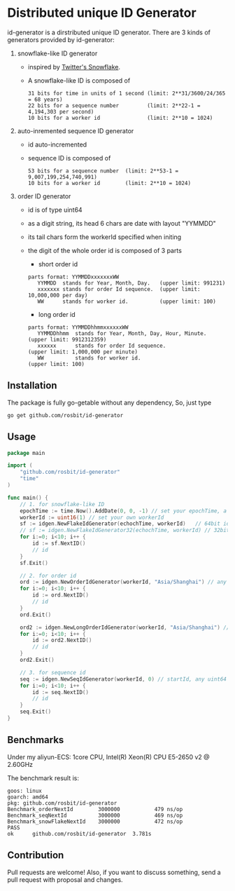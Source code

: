 # Distributed unique ID Generator

id-generator is a dirstributed unique ID generator. There are 3 kinds of generators
provided by id-generator:

 1. snowflake-like ID generator
    - inspired by [Twitter's Snowflake](https://blog.twitter.com/2010/announcing-snowflake).
    - A snowflake-like ID is composed of

        ```
        31 bits for time in units of 1 second (limit: 2**31/3600/24/365 = 68 years)
        22 bits for a sequence number         (limit: 2**22-1 = 4,194,303 per second)
        10 bits for a worker id               (limit: 2**10 = 1024)
        ```

 1. auto-inremented sequence ID generator
    - id auto-incremented
    - sequence ID is composed of

        ```
        53 bits for a sequence number  (limit: 2**53-1 = 9,007,199,254,740,991)
        10 bits for a worker id        (limit: 2**10 = 1024)
        ```

 1. order ID generator
    - id is of type uint64
    - as a digit string, its head 6 chars are date with layout "YYMMDD"
    - its tail chars form the workerId specified when initing
    - the digit of the whole order id is composed of 3 parts
        - short order id

        ```
        parts format: YYMMDDxxxxxxxWW
           YYMMDD  stands for Year, Month, Day.   (upper limit: 991231)
           xxxxxxx stands for order Id sequence.  (upper limit: 10,000,000 per day)
           WW      stands for worker id.          (upper limit: 100)
        ```

        - long order id

        ```
        parts format: YYMMDDhhmmxxxxxxWW
           YYMMDDhhmm  stands for Year, Month, Day, Hour, Minute. (upper limit: 9912312359)
           xxxxxx      stands for order Id sequence.              (upper limit: 1,000,000 per minute)
           WW          stands for worker id.                      (upper limit: 100)
        ```

## Installation

The package is fully go-getable without any dependency, So, just type

   `go get github.com/rosbit/id-generator`

## Usage

```go
package main

import (
	"github.com/rosbit/id-generator"
	"time"
)

func main() {
	// 1. for snowflake-like ID
	epochTime := time.Now().AddDate(0, 0, -1) // set your epochTime, a history time
	workerId := uint16(1) // set your own workerId
	sf := idgen.NewFlakeIdGenerator(echochTime, workerId)   // 64bit id
	// sf := idgen.NewFlakeIdGenerator32(echochTime, workerId) // 32bit id, most of time, 32bit is ok.
	for i:=0; i<10; i++ {
		id := sf.NextID()
		// id
	}
	sf.Exit()

	// 2. for order id
	ord := idgen.NewOrderIdGenerator(workerId, "Asia/Shanghai") // any valid tz string is ok
	for i:=0; i<10; i++ {
		id := ord.NextID()
		// id
	}
	ord.Exit()

	ord2 := idgen.NewLongOrderIdGenerator(workerId, "Asia/Shanghai") // any valid tz string is ok
	for i:=0; i<10; i++ {
		id := ord2.NextID()
		// id
	}
	ord2.Exit()

	// 3. for sequence id
	seq := idgen.NewSeqIdGenerator(workerId, 0) // startId, any uint64 is ok
	for i:=0; i<10; i++ {
		id := seq.NextID()
		// id
	}
	seq.Exit()
}
```

## Benchmarks

Under my aliyun-ECS: 1core CPU, Intel(R) Xeon(R) CPU E5-2650 v2 @ 2.60GHz

The benchmark result is:

```
goos: linux
goarch: amd64
pkg: github.com/rosbit/id-generator
Benchmark_orderNextId     	 3000000	       479 ns/op
Benchmark_seqNextId       	 3000000	       469 ns/op
Benchmark_snowFlakeNextId 	 3000000	       472 ns/op
PASS
ok  	github.com/rosbit/id-generator	3.781s
```

## Contribution

Pull requests are welcome! Also, if you want to discuss something,
send a pull request with proposal and changes.
